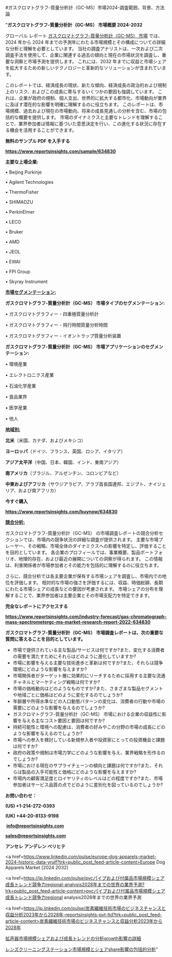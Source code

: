 #ガスクロマトグラフ-質量分析計（GC-MS）市場2024-調査範囲、背景、方法論

"<strong>ガスクロマトグラフ-質量分析計（GC-MS） 市場概要 2024-2032</strong>

グローバル レポート <a href=https://www.reportsinsights.com/sample/634830>ガスクロマトグラフ-質量分析計（GC-MS） 市場</a> では、2024 年から 2024 年までの予測年にわたる市場規模とその構成についての詳細な分析と理解を必要としています。 当社の調査アナリストは、一次および二次調査手法を使用して、企業に関連する過去の傾向と現在の市場状況を調査し、重要な洞察と市場予測を提供します。 これには、2032 年までに収益と市場シェアを拡大​​するための新しいテクノロジーと革新的なソリューションが含まれています。

このレポートでは、経済成長の現状、新たな傾向、経済成長の政治的および規制上のリスク、およびこの成長に寄与するいくつかの要因も強調しています。 これは、企業が政府の規制、個人支出、世界的に拡大する都市化、市場動向が業界に及ぼす潜在的な影響を明確に理解するのに役立ちます。 このレポートは、市場規模、過去および現在の市場動向、将来の成長見通しの分析を含む、市場の包括的な概要を提供します。 市場のダイナミクスと主要なトレンドを理解することで、業界参加者は情報に基づいた意思決定を行い、この進化する状況に存在する機会を活用することができます。

<strong><b>無料のサンプル PDF を入手する</b></strong>

<a href=https://www.reportsinsights.com/sample/634830><strong><u>https://www.reportsinsights.com/sample/634830</u></strong></a>

<strong>主要な上場企業:</strong>

• Beijing Purkinje 

• Agilent Technologies 

• ThermoFisher 

• SHIMADZU 

• PerkinElmer 

• LECO 

• Bruker 

• AMD 

• JEOL 

• EWAI 

• FPI Group 

• Skyray Instrument

<strong><u>市場セグメンテーション</u></strong><strong><u>:</u></strong>

<strong>ガスクロマトグラフ-質量分析計（GC-MS） 市場タイプのセグメンテーション:</strong>

• ガスクロマトグラフィー - 四重極質量分析計

• ガスクロマトグラフィー - 飛行時間質量分析時間

• ガスクロマトグラフィー - イオントラップ質量分析装置

<strong>ガスクロマトグラフ-質量分析計（GC-MS） 市場アプリケーションのセグメンテーション:</strong>

• 環境産業

• エレクトロニクス産業

• 石油化学産業

• 食品業界

• 医学産業

• 他人

<strong><u>地域別</u></strong><strong><u>:</u></strong>

<strong>北米</strong>（米国、カナダ、およびメキシコ）

<strong>ヨーロッパ</strong>（ドイツ、フランス、英国、ロシア、イタリア）

<strong>アジア太平洋</strong>（中国、日本、韓国、インド、東南アジア）

<strong>南アメリカ</strong>（ブラジル、アルゼンチン、コロンビアなど）

<strong>中東およびアフリカ</strong>（サウジアラビア、アラブ首長国連邦、エジプト、ナイジェリア、および南アフリカ）

<strong>今すぐ購入</strong>

<a href=https://www.reportsinsights.com/buynow/634830><strong><u>https://www.reportsinsights.com/buynow/634830</u></strong></a>

<strong><u>競合分析:</u></strong>

ガスクロマトグラフ-質量分析計（GC-MS） の市場調査レポートの競合分析セクションでは、市場内の競争状況の詳細な調査が提供されます。 主要な市場プレーヤー、その戦略、市場全体のダイナミクスへの影響を特定し、評価することを目的としています。 各企業のプロフィールでは、事業概要、製品ポートフォリオ、地理的存在、および最近の展開についての洞察が得られます。 この情報は、利害関係者が市場参加者とその能力を包括的に理解するのに役立ちます。

さらに、競合分析では各主要企業が保有する市場シェアを調査し、市場内での地位を評価します。 相対的な市場の強さを評価するには、収益、時価総額、長期にわたる市場シェアの成長などの要因が考慮されます。 市場シェアの分布を理解することで、業界参加者は主要企業とその市場支配力を特定できます。

<strong>完全なレポートにアクセスする</strong>

<a href=https://www.reportsinsights.com/industry-forecast/gas-chromatograph-mass-spectrometergc-ms-market-research-report-2022-634830><strong><u><b>https://www.reportsinsights.com/industry-forecast/gas-chromatograph-mass-spectrometergc-ms-market-research-report-2022-634830</b></u></strong></a>

<strong><b>ガスクロマトグラフ-質量分析計（GC-MS） 市場調査レポートは、次の重要な質問に答えることを目的としています。</b></strong>
<ul>
  <li>市場で提供されている主な製品/サービスは何ですか?また、変化する消費者の需要を満たすためにそれらはどのように進化していますか?</li>
  <li>市場に影響を与える主要な技術進歩と革新は何ですか?また、それらは競争環境にどのような影響を与えますか?</li>
  <li>市場関係者がターゲット層に効果的にリーチするために採用する主要な流通チャネルとマーケティング戦略は何ですか?</li>
  <li>市場の価格動向はどのようなものですか?また、さまざまな製品セグメントや地域ごとに価格はどのように変化するのでしょうか?</li>
  <li>年齢層や所得水準などの人口動態パターンの変化は、消費者の行動や市場の需要にどのような影響を与えるのでしょうか?</li>
  <li>ガスクロマトグラフ-質量分析計（GC-MS） 市場における企業の収益性に影響を与える主なコスト要因と要因は何ですか?</li>
  <li>持続可能性と環境への配慮は、消費者の好みやこの分野の市場の成長にどのような影響を与えるのでしょうか?</li>
  <li>市場への参入を検討している新規参入者や投資家にとっての投資機会と課題は何ですか?</li>
  <li>政府の政策や規制は市場力学にどのような影響を与え、業界戦略を形作るのでしょうか?</li>
  <li>市場における現在のサプライチェーンの傾向と課題は何ですか?また、それらは製品の入手可能性と価格にどのような影響を与えますか?</li>
  <li>市場内の顧客満足度とロイヤリティのレベルはどの程度ですか?また、市場参加者はサービス品質の点でどのように差別化を図っているのでしょうか?</li>
</ul>
<strong>お問い合わせ：</strong>

<strong>(US) +1-214-272-0393</strong>

<strong>(UK) +44-20-8133-9198</strong>

<strong> </strong><a href=info@reportsinsights.com><strong><u>info@reportsinsights.com</u></strong></a>

<a href=sales@reportsinsights.com><strong><u>sales@reportsinsights.com</u></strong></a>

<strong>アンセレ アンデレン ベリヒテ</strong>

<a href=https://www.linkedin.com/pulse/europe-dog-apparels-market-2024-historic-data-yrulf?trk=public_post_feed-article-content>Europe Dog Apparels Market [2024 2032]</a>

<a href=https://jp.linkedin.com/pulse/pvcパイプおよび付属品市場規模シェア成長トレンド競争力regional-analysis2028年までの世界の業界予測?trk=public_post_feed-article-content>pvcパイプおよび付属品市場規模シェア成長トレンド競争力regional analysis2028年までの世界の業界予測</a>

<a href=https://jp.linkedin.com/pulse/炭素繊維技術市場のビジネスチャンスと収益分析2023年から2028年-reportsinsights-pvt-ltd?trk=public_post_feed-article-content>炭素繊維技術市場のビジネスチャンスと収益分析2023年から2028年</a>

<a href=https://www.linkedin.com/pulse/拡声器市場規模シェアおよび成長トレンドの分析growth影響の詳細-healthscope-news-245/>拡声器市場規模シェアおよび成長トレンドの分析growth影響の詳細</a>

<a href=https://www.linkedin.com/pulse/レンズクリーニングステーション市場規模とシェアshare影響の包括的分析-infopulse-daily-360-ojxke/>レンズクリーニングステーション市場規模とシェアshare影響の包括的分析</a>"
